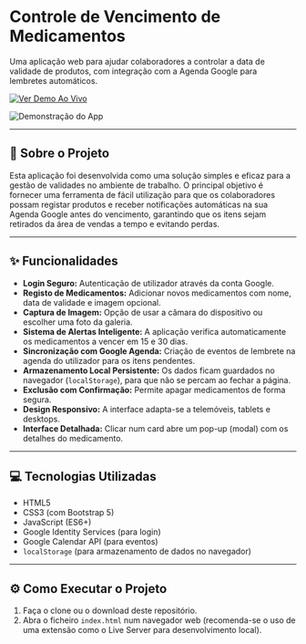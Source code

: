 # Controle de Vencimento de Medicamentos

Uma aplicação web para ajudar colaboradores a controlar a data de validade de produtos, com integração com a Agenda Google para lembretes automáticos.

[![Ver Demo Ao Vivo](https://img.shields.io/badge/Ver%20Demo%20Ao%20Vivo-brightgreen)]([https://appuc.netlify.app/])

![Demonstração do App](https://raw.githubusercontent.com/JONIS7/UCAPP/main/gif%20github.gif)

---

## 🚀 Sobre o Projeto

Esta aplicação foi desenvolvida como uma solução simples e eficaz para a gestão de validades no ambiente de trabalho. O principal objetivo é fornecer uma ferramenta de fácil utilização para que os colaboradores possam registar produtos e receber notificações automáticas na sua Agenda Google antes do vencimento, garantindo que os itens sejam retirados da área de vendas a tempo e evitando perdas.

---

## ✨ Funcionalidades

* **Login Seguro:** Autenticação de utilizador através da conta Google.
* **Registo de Medicamentos:** Adicionar novos medicamentos com nome, data de validade e imagem opcional.
* **Captura de Imagem:** Opção de usar a câmara do dispositivo ou escolher uma foto da galeria.
* **Sistema de Alertas Inteligente:** A aplicação verifica automaticamente os medicamentos a vencer em 15 e 30 dias.
* **Sincronização com Google Agenda:** Criação de eventos de lembrete na agenda do utilizador para os itens pendentes.
* **Armazenamento Local Persistente:** Os dados ficam guardados no navegador (`localStorage`), para que não se percam ao fechar a página.
* **Exclusão com Confirmação:** Permite apagar medicamentos de forma segura.
* **Design Responsivo:** A interface adapta-se a telemóveis, tablets e desktops.
* **Interface Detalhada:** Clicar num card abre um pop-up (modal) com os detalhes do medicamento.

---

## 💻 Tecnologias Utilizadas

* HTML5
* CSS3 (com Bootstrap 5)
* JavaScript (ES6+)
* Google Identity Services (para login)
* Google Calendar API (para eventos)
* `localStorage` (para armazenamento de dados no navegador)

---

## ⚙️ Como Executar o Projeto

1.  Faça o clone ou o download deste repositório.
2.  Abra o ficheiro `index.html` num navegador web (recomenda-se o uso de uma extensão como o Live Server para desenvolvimento local).
